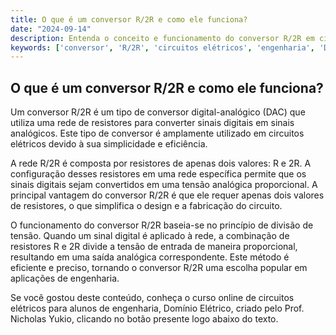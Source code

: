 ```yaml
---
title: O que é um conversor R/2R e como ele funciona?
date: "2024-09-14"
description: Entenda o conceito e funcionamento do conversor R/2R em circuitos elétricos.
keywords: ['conversor', 'R/2R', 'circuitos elétricos', 'engenharia', 'Domínio Elétrico']
---
```


## O que é um conversor R/2R e como ele funciona?

Um conversor R/2R é um tipo de conversor digital-analógico (DAC) que utiliza uma rede de resistores para converter sinais digitais em sinais analógicos. Este tipo de conversor é amplamente utilizado em circuitos elétricos devido à sua simplicidade e eficiência.

A rede R/2R é composta por resistores de apenas dois valores: R e 2R. A configuração desses resistores em uma rede específica permite que os sinais digitais sejam convertidos em uma tensão analógica proporcional. A principal vantagem do conversor R/2R é que ele requer apenas dois valores de resistores, o que simplifica o design e a fabricação do circuito.

O funcionamento do conversor R/2R baseia-se no princípio de divisão de tensão. Quando um sinal digital é aplicado à rede, a combinação de resistores R e 2R divide a tensão de entrada de maneira proporcional, resultando em uma saída analógica correspondente. Este método é eficiente e preciso, tornando o conversor R/2R uma escolha popular em aplicações de engenharia.

Se você gostou deste conteúdo, conheça o curso online de circuitos elétricos para alunos de engenharia, Domínio Elétrico, criado pelo Prof. Nicholas Yukio, clicando no botão presente logo abaixo do texto.